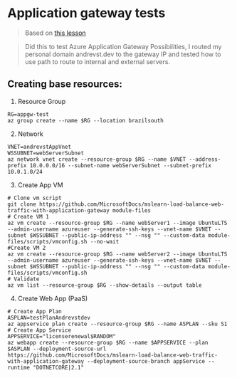 # Application gateway tests

> Based on [this lesson](https://docs.microsoft.com/en-us/learn/modules/load-balance-web-traffic-with-application-gateway)

> Did this to test Azure Application Gateway Possibilities, I routed my personal domain andrevst.dev to the gateway IP and tested how to use path to route to internal and external servers.

## Creating base resources:

1. Resource Group

```shell
RG=appgw-test
az group create --name $RG --location brazilsouth
```

2. Network
```
VNET=andrevstAppVnet
WSSUBNET=webServerSubnet
az network vnet create --resource-group $RG --name $VNET --address-prefix 10.0.0.0/16 --subnet-name webServerSubnet --subnet-prefix 10.0.1.0/24
```
3. Create App VM

```shell
# Clone vm script
git clone https://github.com/MicrosoftDocs/mslearn-load-balance-web-traffic-with-application-gateway module-files
# Create VM 1
az vm create --resource-group $RG --name webServer1 --image UbuntuLTS --admin-username azureuser --generate-ssh-keys --vnet-name $VNET --subnet $WSSUBNET --public-ip-address "" --nsg "" --custom-data module-files/scripts/vmconfig.sh --no-wait
#Create VM 2
az vm create --resource-group $RG --name webServer2 --image UbuntuLTS --admin-username azureuser --generate-ssh-keys --vnet-name $VNET --subnet $WSSUBNET --public-ip-address "" --nsg "" --custom-data module-files/scripts/vmconfig.sh
# Validate
az vm list --resource-group $RG --show-details --output table
```

4. Create Web App (PaaS)

```shell
# Create App Plan
ASPLAN=testPlanAndrevstdev
az appservice plan create --resource-group $RG --name ASPLAN --sku S1
# Create App Service
APPSERVICE="licenserenewal$RANDOM"
az webapp create --resource-group $RG --name $APPSERVICE --plan $ASPLAN --deployment-source-url https://github.com/MicrosoftDocs/mslearn-load-balance-web-traffic-with-application-gateway --deployment-source-branch appService --runtime "DOTNETCORE|2.1"

